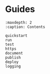 # Guides

```{toctree}
:maxdepth: 2
:caption: Contents

quickstart
run
test
https
document
publish
deploy
logging
```
